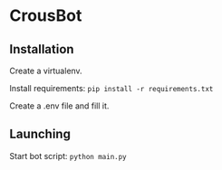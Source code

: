 # CrousBot

## Installation

Create a virtualenv.

Install requirements:
```pip install -r requirements.txt```

Create a .env file and fill it.

## Launching

Start bot script:
```python main.py```
